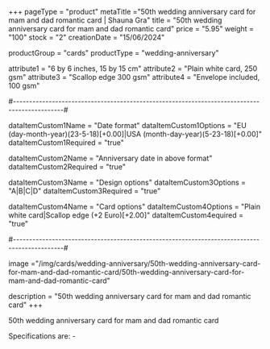 +++
pageType = "product"
metaTitle ="50th wedding anniversary card for mam and dad romantic card | Shauna Gra"
title = "50th wedding anniversary card for mam and dad romantic card"
price = "5.95"
weight = "100"
stock = "2"
creationDate = "15/06/2024"

productGroup = "cards"
productType = "wedding-anniversary"

attribute1 = "6 by 6 inches, 15 by 15 cm" 
attribute2 = "Plain white card, 250 gsm"
attribute3 = "Scallop edge 300 gsm"
attribute4 = "Envelope included, 100 gsm"

#---------------------------------------------------------------------------------------------#

dataItemCustom1Name = "Date format"
dataItemCustom1Options = "EU (day-month-year)(23-5-18)[+0.00]|USA (month-day-year)(5-23-18)[+0.00]"
dataItemCustom1Required = "true"

dataItemCustom2Name = "Anniversary date in above format"
dataItemCustom2Required = "true"

dataItemCustom3Name = "Design options"
dataItemCustom3Options = "A|B|C|D"
dataItemCustom3Required = "true"

dataItemCustom4Name = "Card options"
dataItemCustom4Options = "Plain white card|Scallop edge (+2 Euro)[+2.00]"
dataItemCustom4equired = "true"

#---------------------------------------------------------------------------------------------#

image ="/img/cards/wedding-anniversary/50th-wedding-anniversary-card-for-mam-and-dad-romantic-card/50th-wedding-anniversary-card-for-mam-and-dad-romantic-card"

description = "50th wedding anniversary card for mam and dad romantic card"
+++

50th wedding anniversary card for mam and dad romantic card

Specifications are: -
